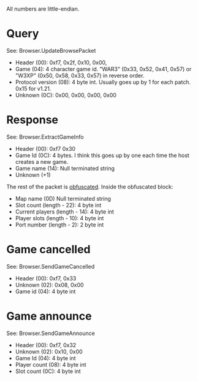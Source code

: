 All numbers are little-endian.

# Query #

See: Browser.UpdateBrowsePacket

  * Header (00): 0xf7, 0x2f, 0x10, 0x00,
  * Game (04): 4 character game id. "WAR3" (0x33, 0x52, 0x41, 0x57) or "W3XP" (0x50, 0x58, 0x33, 0x57) in reverse order.
  * Protocol version (08): 4 byte int. Usually goes up by 1 for each patch.  0x15 for v1.21.
  * Unknown (0C): 0x00, 0x00, 0x00, 0x00

# Response #

See: Browser.ExtractGameInfo

  * Header (00): 0xf7 0x30
  * Game Id (0C): 4 bytes.  I think this goes up by one each time the host creates a new game.
  * Game name (14): Null terminated string
  * Unknown (+1)

The rest of the packet is [obfuscated](DeobfuscationAlgorithm.md).
Inside the obfuscated block:
  * Map name (0D) Null terminated string
  * Slot count (length - 22): 4 byte int
  * Current players (length - 14): 4 byte int
  * Player slots (length - 10): 4 byte int
  * Port number (length - 2): 2 byte int

# Game cancelled #

See: Browser.SendGameCancelled

  * Header (00): 0xf7, 0x33
  * Unknown (02): 0x08, 0x00
  * Game id (04): 4 byte int

# Game announce #

See: Browser.SendGameAnnounce

  * Header (00): 0xf7, 0x32
  * Unknown (02): 0x10, 0x00
  * Game Id (04): 4 byte int
  * Player count (08): 4 byte int
  * Slot count (0C): 4 byte int